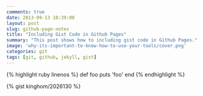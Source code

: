```yaml
---
comments: true
date: 2013-09-13 10:39:00
layout: post
slug: github-page-notes
title: "Including Gist Code in Github Pages"
summary: "This post shows how to including gist code in Github Pages."
image: 'why-its-important-to-know-how-to-use-your-tools/cover.png'
categories: git
tags: [git, github, jekyll, gist]
---
```


{% highlight ruby linenos %}
def foo
  puts 'foo'
end
{% endhighlight %}

{% gist kinghom/2026130 %}

